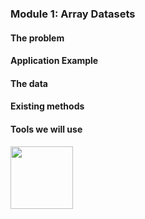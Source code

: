 ### Module 1: Array Datasets

#### The problem

#### Application Example

#### The data


#### Existing methods

#### Tools we will use

<img src = "https://github.com/geohackweek/geohackweek.github.io/blob/master/img/vector_icon.png" width = "100">


